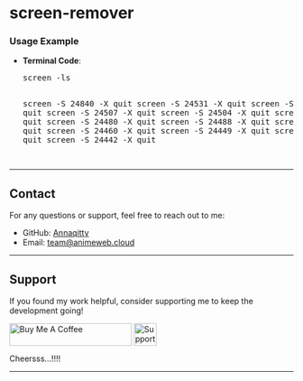 # screen-remover

<h3>Usage Example</h3>
<ul>
    <li><strong>Terminal Code</strong>:
        <pre>
screen -ls

screen -S 24840 -X quit
screen -S 24531 -X quit
screen -S 24528 -X quit
screen -S 24507 -X quit
screen -S 24504 -X quit
screen -S 24497 -X quit
screen -S 24480 -X quit
screen -S 24488 -X quit
screen -S 24474 -X quit
screen -S 24460 -X quit
screen -S 24449 -X quit
screen -S 24445 -X quit
screen -S 24442 -X quit

</pre>
    </li>
</ul>

<hr>

<h2>Contact</h2>
<p>For any questions or support, feel free to reach out to me:</p>
<ul>
    <li>GitHub: <a href="https://github.com/annaqitty">Annaqitty</a></li>
    <li>Email: <a href="mailto:team@animeweb.cloud">team@animeweb.cloud</a></li>
</ul>

<hr>

<h2>Support</h2>
<p>If you found my work helpful, consider supporting me to keep the development going!</p>

<p>
    <!-- Buy Me a Coffee Button -->
    <a href="https://paypal.me/chuakerz?country.x=ID&locale.x=id_ID" target="_blank" style="text-decoration: none;">
        <img align="center" src="https://www.buymeacoffee.com/assets/img/custom_images/yellow_img.png" alt="Buy Me A Coffee" height="40" width="217" />
        <img align="center" src="https://www.paypalobjects.com/webstatic/en_US/i/buttons/pp-acceptance-medium.png" alt="Support via PayPal" height="40" />
    </a>
</p>

<p>
    <!-- PayPal Button -->
    <a href="https://wa.me/62895405001522" target="_blank" style="text-decoration: none;">Cheersss...!!!!</a>
</p>

<hr>
